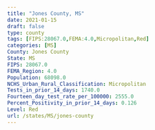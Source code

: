 ```yaml
---
title: "Jones County, MS"
date: 2021-01-15
draft: false
type: county
tags: [FIPS:28067.0,FEMA:4.0,Micropolitan,Red]
categories: [MS]
County: Jones County
State: MS
FIPS: 28067.0
FEMA_Region: 4.0
Population: 68098.0
NCHS_Urban_Rural_Classification: Micropolitan
Tests_in_prior_14_days: 1740.0
Fourteen_day_test_rate_per_100000: 2555.0
Percent_Positivity_in_prior_14_days: 0.126
Level: Red
url: /states/MS/jones-county
---
```



